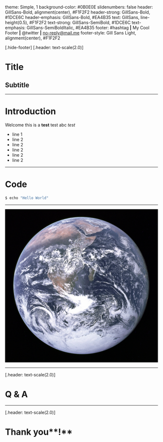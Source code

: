 theme: Simple, 1
background-color: #0B0E0E
slidenumbers: false
header: GillSans-Bold, alignment(center), #F1F2F2
header-strong: GillSans-Bold, #1DCE6C
header-emphasis: GillSans-Bold, #EA4B35
text: GillSans, line-height(0.5), #F1F2F2
text-strong: GillSans-SemiBold, #1DCE6C
text-emphasis: GillSans-SemiBoldItalic, #EA4B35
footer: \#hashtag **|** My Cool Footer **|** @twitter **|** no-reply@mail.me
footer-style: Gill Sans Light, alignment(center), #F1F2F2

[.hide-footer]
[.header: text-scale(2.0)]
# Title
## Subtitle

---

# Introduction

Welcome this is a **test** test abc *test*

* line 1
* line 2
* line 2
* line 2
* line 2
* line 2

---

# Code

```bash
$ echo "Hello World"
```

---

![](assets/earth.jpg)

---

[.header: text-scale(2.0)]
# Q & A

---

[.header: text-scale(2.0)]
# Thank you**!**

